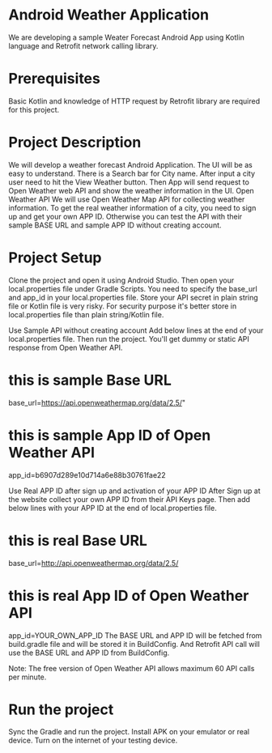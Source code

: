 # Android Weather Application 
We are developing a sample Weater Forecast Android App using Kotlin language and Retrofit network calling library.
# Prerequisites
Basic Kotlin and knowledge of HTTP request by Retrofit library are required for this project. 
# Project Description
We will develop a weather forecast Android Application. The UI will be as easy to understand. There is a Search bar for City name. After input a city user need to hit the View Weather button. Then App will send request to Open Weather web API and show the weather information in the UI.
Open Weather API
We will use Open Weather Map API for collecting weather information. To get the real weather information of a city, you need to sign up and get your own APP ID. Otherwise you can test the API with their sample BASE URL and sample APP ID without creating account.

# Project Setup
Clone the project and open it using Android Studio. Then open your local.properties file under Gradle Scripts. You need to specify the base_url and app_id in your local.properties file. Store your API secret in plain string file or Kotlin file is very risky. For security purpose it's better store in local.properties file than plain string/Kotlin file.

Use Sample API without creating account
Add below lines at the end of your local.properties file. Then run the project. You'll get dummy or static API response from Open Weather API.

# this is sample Base URL
base_url=https://api.openweathermap.org/data/2.5/"

# this is sample App ID of Open Weather API
app_id=b6907d289e10d714a6e88b30761fae22

Use Real APP ID after sign up and activation of your APP ID
After Sign up at the website collect your own APP ID from their API Keys page. Then add below lines with your APP ID at the end of local.properties file.

# this is real Base URL
base_url=http://api.openweathermap.org/data/2.5/

# this is real App ID of Open Weather API
app_id=YOUR_OWN_APP_ID
The BASE URL and APP ID will be fetched from build.gradle file and will be stored it in BuildConfig. And Retrofit API call will use the BASE URL and APP ID from BuildConfig.

Note: The free version of Open Weather API allows maximum 60 API calls per minute.
# Run the project
Sync the Gradle and run the project. Install APK on your emulator or real device. Turn on the internet of your testing device.
